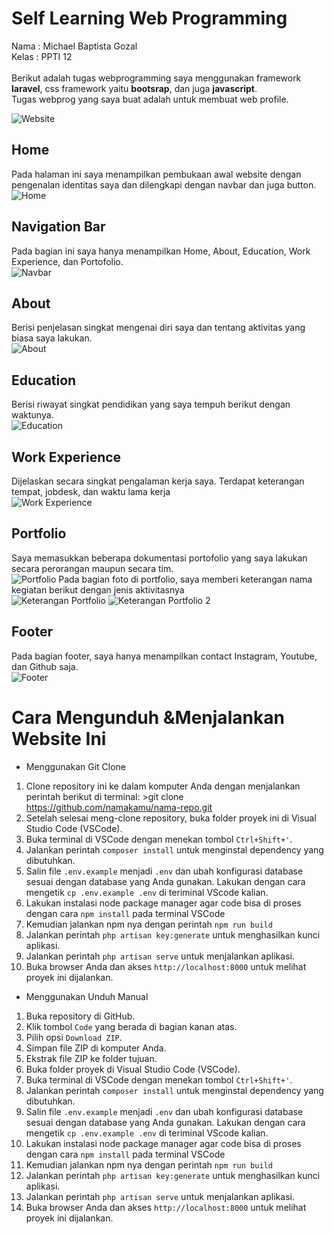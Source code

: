 # Self Learning Web Programming 
Nama		: Michael Baptista Gozal<br>
Kelas		: PPTI 12<br>
<br>
Berikut adalah tugas webprogramming saya menggunakan framework **laravel**, css framework yaitu **bootsrap**, dan juga **javascript**.<br>
Tugas webprog yang saya buat adalah untuk membuat web profile. 

![Website](https://github.com/michaelbaptis/Self_Learning_01-Profile/blob/main/documentation/website.png)

## Home 
Pada halaman ini saya menampilkan pembukaan awal website dengan pengenalan identitas saya dan dilengkapi dengan navbar dan juga button.<br>
![Home](https://github.com/michaelbaptis/Self_Learning_01-Profile/blob/main/documentation/home.png)

## Navigation Bar
Pada bagian ini saya hanya menampilkan Home, About, Education, Work Experience, dan Portofolio.<br>
![Navbar](https://github.com/michaelbaptis/Self_Learning_01-Profile/blob/main/documentation/navbar.png)

## About
Berisi penjelasan singkat mengenai diri saya dan tentang aktivitas yang biasa saya lakukan.<br>
![About](https://github.com/michaelbaptis/Self_Learning_01-Profile/blob/main/documentation/about.png)

## Education
Berisi riwayat singkat pendidikan yang saya tempuh berikut dengan waktunya.<br>
![Education](https://github.com/michaelbaptis/Self_Learning_01-Profile/blob/main/documentation/Education.png)

## Work Experience
Dijelaskan secara singkat pengalaman kerja saya. Terdapat keterangan tempat, jobdesk, dan waktu lama kerja<br>
![Work Experience](https://github.com/michaelbaptis/Self_Learning_01-Profile/blob/main/documentation/experience.png)

## Portfolio
Saya memasukkan beberapa dokumentasi portofolio yang saya lakukan secara perorangan maupun secara tim.<br>
![Portfolio](https://github.com/michaelbaptis/Self_Learning_01-Profile/blob/main/documentation/portfolio.png)
Pada bagian foto di portfolio, saya memberi keterangan nama kegiatan berikut dengan jenis aktivitasnya<br>
![Keterangan Portfolio](https://github.com/michaelbaptis/Self_Learning_01-Profile/blob/main/documentation/title.png)
![Keterangan Portfolio 2](https://github.com/michaelbaptis/Self_Learning_01-Profile/blob/main/documentation/title2.png)

## Footer
Pada bagian footer, saya hanya menampilkan contact Instagram, Youtube, dan Github saja.<br>
![Footer](https://github.com/michaelbaptis/Self_Learning_01-Profile/blob/main/documentation/footer.png ) 

# Cara Mengunduh &Menjalankan Website Ini

 -  Menggunakan Git Clone
1. Clone repository ini ke dalam komputer Anda dengan menjalankan perintah berikut di terminal: 
		 >git clone https://github.com/namakamu/nama-repo.git
2.  Setelah selesai meng-clone repository, buka folder proyek ini di Visual Studio Code (VSCode).
3. Buka terminal di VSCode dengan menekan tombol `Ctrl+Shift+'`.
4. Jalankan perintah `composer install` untuk menginstal dependency yang dibutuhkan.
5. Salin file `.env.example` menjadi `.env` dan ubah konfigurasi database sesuai dengan database yang Anda gunakan. Lakukan dengan cara mengetik `cp .env.example .env` di teriminal VScode kalian.
6. Lakukan instalasi node package manager agar code bisa di proses dengan cara `npm install` pada terminal VSCode
7. Kemudian jalankan npm nya dengan perintah `npm run build`
8. Jalankan perintah `php artisan key:generate` untuk menghasilkan kunci aplikasi.
9. Jalankan perintah `php artisan serve` untuk menjalankan aplikasi.
10. Buka browser Anda dan akses `http://localhost:8000` untuk melihat proyek ini dijalankan.

- Menggunakan Unduh Manual
1. Buka repository di GitHub.
2.  Klik tombol `Code` yang berada di bagian kanan atas.
3.  Pilih opsi `Download ZIP`.
4.  Simpan file ZIP di komputer Anda.
5.  Ekstrak file ZIP ke folder tujuan.
6.  Buka folder proyek di Visual Studio Code (VSCode).
7. Buka terminal di VSCode dengan menekan tombol `Ctrl+Shift+'`.
8. Jalankan perintah `composer install` untuk menginstal dependency yang dibutuhkan.
9. Salin file `.env.example` menjadi `.env` dan ubah konfigurasi database sesuai dengan database yang Anda gunakan. Lakukan dengan cara mengetik `cp .env.example .env` di teriminal VScode kalian.
10. Lakukan instalasi node package manager agar code bisa di proses dengan cara `npm install` pada terminal VSCode
11. Kemudian jalankan npm nya dengan perintah `npm run build`
12. Jalankan perintah `php artisan key:generate` untuk menghasilkan kunci aplikasi.
13. Jalankan perintah `php artisan serve` untuk menjalankan aplikasi.
14. Buka browser Anda dan akses `http://localhost:8000` untuk melihat proyek ini dijalankan.
 

 
